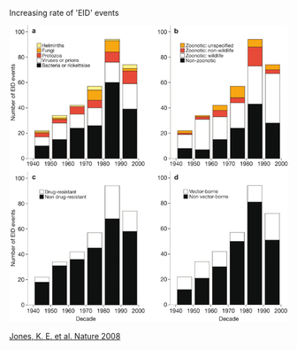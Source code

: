 Increasing rate of 'EID' events

<img src="img/eid_events.jpg" class="slide_img" />

<a class="reference" href="http://www.nature.com/nature/journal/v451/n7181/full/nature06536.html" target="_blank">Jones, K. E. et al. Nature 2008 </a>
